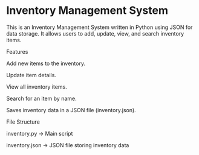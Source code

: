 # Inventory Management System

This is an Inventory Management System written in Python using JSON for data storage. It allows users to add, update, view, and search inventory items.

Features

Add new items to the inventory.

Update item details.

View all inventory items.

Search for an item by name.

Saves inventory data in a JSON file (inventory.json).

File Structure

inventory.py → Main script

inventory.json → JSON file storing inventory data
